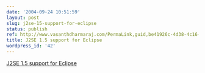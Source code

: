 ```yaml
---
date: '2004-09-24 10:51:59'
layout: post
slug: j2se-15-support-for-eclipse
status: publish
ref: http://www.vasanthdharmaraj.com/PermaLink,guid,be41926c-4d38-4c16-a273-6f586c00de11.aspx
title: J2SE 1.5 support for Eclipse
wordpress_id: '42'
---
```


[J2SE 1.5 support for Eclipse](http://www.vasanthdharmaraj.com/PermaLink,guid,be41926c-4d38-4c16-a273-6f586c00de11.aspx)
